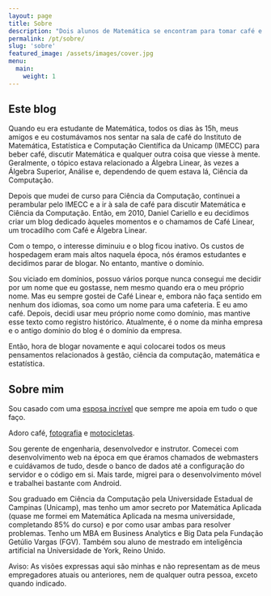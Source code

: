 ```yaml
---
layout: page
title: Sobre
description: "Dois alunos de Matemática se encontram para tomar café e têm ideias estranhas"
permalink: /pt/sobre/
slug: 'sobre'
featured_image: /assets/images/cover.jpg
menu:
  main:
    weight: 1
---
```


## Este blog

Quando eu era estudante de Matemática, todos os dias às 15h, meus amigos e eu
costumávamos nos sentar na sala de café do Instituto de Matemática, Estatística
e Computação Científica da Unicamp (IMECC) para beber café, discutir Matemática
e qualquer outra coisa que viesse à mente. Geralmente, o tópico estava
relacionado a Álgebra Linear, às vezes a Álgebra Superior, Análise e,
dependendo de quem estava lá, Ciência da Computação.

Depois que mudei de curso para Ciência da Computação, continuei a perambular
pelo IMECC e a ir à sala de café para discutir Matemática e Ciência da
Computação. Então, em 2010, Daniel Cariello e eu decidimos criar um blog
dedicado àqueles momentos e o chamamos de Café Linear, um trocadilho com Café
e Álgebra Linear.

Com o tempo, o interesse diminuiu e o blog ficou inativo. Os custos de
hospedagem eram mais altos naquela época, nós éramos estudantes e decidimos
parar de blogar. No entanto, mantive o domínio.

Sou viciado em domínios, possuo vários porque nunca consegui me decidir por um
nome que eu gostasse, nem mesmo quando era o meu próprio nome. Mas eu sempre
gostei de Café Linear e, embora não faça sentido em nenhum dos idiomas, soa
como um nome para uma cafeteria. E eu amo café. Depois, decidi usar meu próprio
nome como domínio, mas mantive esse texto como registro histórico. Atualmente, é o
nome da minha empresa e o antigo domínio do blog é o domínio da empresa.

Então, hora de blogar novamente e aqui colocarei todos os meus pensamentos
relacionados à gestão, ciência da computação, matemática e estatística.

## Sobre mim

Sou casado com uma [esposa incrível](https://www.linkedin.com/in/leticia-kayama-drumond-b28a6712/) que sempre
me apoia em tudo o que faço.

Adoro café, [fotografia](https://www.flickr.com/photos/douglasdrumz) e
[motocicletas](https://www.instagram.com/dkmichi).

Sou gerente de engenharia, desenvolvedor e instrutor.  Comecei com
desenvolvimento web na época em que éramos chamados de webmasters e cuidávamos
de tudo, desde o banco de dados até a configuração do servidor e o código em
si. Mais tarde, migrei para o desenvolvimento móvel e trabalhei bastante com
Android.

Sou graduado em Ciência da Computação pela Universidade Estadual de Campinas
(Unicamp), mas tenho um amor secreto por Matemática Aplicada (quase me formei
em Matemática Aplicada na mesma universidade, completando 85% do curso) e por
como usar ambas para resolver problemas. Tenho um MBA em Business Analytics
e Big Data pela Fundação Getúlio Vargas (FGV). Também sou aluno de mestrado em
inteligência artificial na Universidade de York, Reino Unido.

Aviso: As visões expressas aqui são minhas e não representam as de meus
empregadores atuais ou anteriores, nem de qualquer outra pessoa, exceto quando
indicado.

